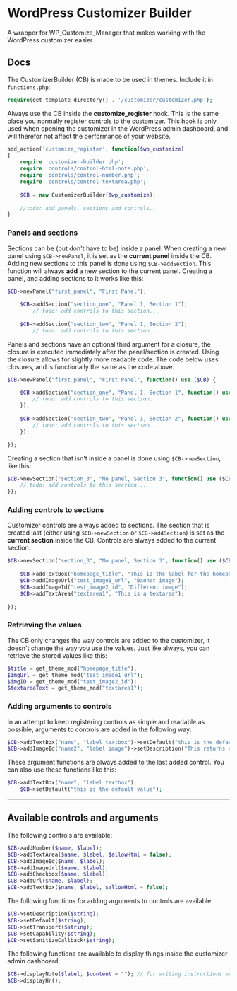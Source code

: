 # WordPress Customizer Builder
A wrapper for WP_Customize_Manager that makes working with the WordPress customizer easier

## Docs

The CustomizerBuilder (CB) is made to be used in themes. Include it in ```functions.php```:
```php
require(get_template_directory() . '/customizer/customizer.php');
```

Always use the CB inside the **customize_register** hook. This is the same place you normally register controls to the customizer. This hook is only used when opening the customizer in the WordPress admin dashboard, and will therefor not affect the performance of your website.

```php
add_action('customize_register', function($wp_customize)
{
    require 'customizer-builder.php';
    require 'controls/control-html-note.php';
    require 'controls/control-number.php';
    require 'controls/control-textarea.php';
    
    $CB = new CustomizerBuilder($wp_customize);
        
    //todo: add panels, sections and controls...    
}
```

### Panels and sections

Sections can be (but don't have to be) inside a panel. When creating a new panel using ```$CB->newPanel```, it is set as the **current panel** inside the CB. Adding new sections to this panel is done using ```$CB->addSection```. This function will always **add** a new section to the current panel. Creating a panel, and adding sections to it works like this:

```php
$CB->newPanel("first_panel", "First Panel");
    
    $CB->addSection("section_one", "Panel 1, Section 1");            
        // todo: add controls to this section...
            
    $CB->addSection("section_two", "Panel 1, Section 2");
        // todo: add controls to this section...
```

Panels and sections have an optional third argument for a closure, the closure is executed immediately after the panel/section is created. Using the closure allows for slightly more readable code. The code below uses closures, and is functionally the same as the code above.

```php
$CB->newPanel("first_panel", "First Panel", function() use ($CB) {

    $CB->addSection("section_one", "Panel 1, Section 1", function() use ($CB) {          
        // todo: add controls to this section...
    });  
            
    $CB->addSection("section_two", "Panel 1, Section 2", function() use ($CB) {
        // todo: add controls to this section...
    });

}); 
```

Creating a section that isn't inside a panel is done using ```$CB->newSection```, like this:

```php
$CB->newSection("section_3", "No panel, Section 3", function() use ($CB) {
    // todo: add controls to this section...
});
```

### Adding controls to sections

Customizer controls are always added to sections. The section that is created last (either using ```$CB->newSection``` or ```$CB->addSection```) is set as the **current section** inside the CB. Controls are always added to the current section.

```php
$CB->newSection("section_3", "No panel, Section 3", function() use ($CB) {
   
    $CB->addTextBox("homepage_title", "This is the label for the homepage title control");
    $CB->addImageUrl("test_image1_url", "Banner image");
    $CB->addImageId("test_image2_id", "Different image");
    $CB->addTextArea("textarea1", "This is a textarea");
    
});
```


### Retrieving the values
The CB only changes the way controls are added to the customizer, it doesn't change the way you use the values. Just like always, you can retrieve the stored values like this:
```php
$title = get_theme_mod("homepage_title");
$imgUrl = get_theme_mod("test_image1_url");
$imgID = get_theme_mod("test_image2_id");
$textareaText = get_theme_mod("textarea1");
```

### Adding arguments to controls
In an attempt to keep registering controls as simple and readable as possible, arguments to controls are added in the following way:
```php
$CB->addTextBox("name", "label textbox")->setDefault("this is the default value");
$CB->addImageId("name2", "label image")->setDescription("This returns an ID, useful for responsive images");
```
These argument functions are always added to the last added control. You can also use these functions like this:
```php
$CB->addTextBox("name", "label textbox");
    $CB->setDefault("this is the default value");
```

---

## Available controls and arguments
The following controls are available:
```php
$CB->addNumber($name, $label);
$CB->addTextArea($name, $label, $allowHtml = false);
$CB->addImageId($name, $label);
$CB->addImageUrl($name, $label);
$CB->addCheckbox($name, $label);
$CB->addUrl($name, $label);
$CB->addTextBox($name, $label, $allowHtml = false);
```
The following functions for adding arguments to controls are available:
```php
$CB->setDescription($string);
$CB->setDefault($string);
$CB->setTransport($string);
$CB->setCapability($string);
$CB->setSanitizeCallback($string);
```
The following functions are available to display things inside the customizer admin dashboard:
```php
$CB->displayNote($label, $content = ""); // for writing instructions or reminders inside the customizer
$CB->displayHr();
```
